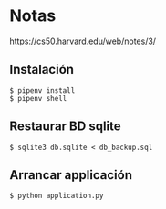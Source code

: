 # Notas

https://cs50.harvard.edu/web/notes/3/

## Instalación

```
$ pipenv install
$ pipenv shell

```
## Restaurar BD sqlite

```
$ sqlite3 db.sqlite < db_backup.sql 
```

## Arrancar applicación

```
$ python application.py

```
